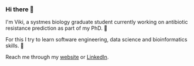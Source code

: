 ### Hi there 👋

I'm Viki, a systmes biology graduate student currently working on antibiotic resistance prediction as part of my PhD. 🔭

For this I try to learn software engineering, data science and bioinformatics skills. 🌱

Reach me through my [website](https://www.vbrunner.me) or [LinkedIn](https://www.linkedin.com/in/viktoria-brunner-3964a51bb/).
<!--
**viktoria023/viktoria023** is a ✨ _special_ ✨ repository because its `README.md` (this file) appears on your GitHub profile.

Here are some ideas to get you started:

- 🔭 I’m currently working on ...
- 🌱 I’m currently learning ...
- 👯 I’m looking to collaborate on ...
- 🤔 I’m looking for help with ...
- 💬 Ask me about ...
- 📫 How to reach me: ...
- 😄 Pronouns: ...
- ⚡ Fun fact: ...
-->
